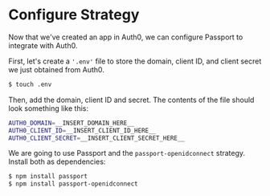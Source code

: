 # Configure Strategy

Now that we've created an app in Auth0, we can configure Passport to integrate
with Auth0.

First, let's create a `'.env'` file to store the domain, client ID, and client
secret we just obtained from Auth0.

```sh
$ touch .env
```

Then, add the domain, client ID and secret.  The contents of the file should
look something like this:

```sh
AUTH0_DOMAIN=__INSERT_DOMAIN_HERE__
AUTH0_CLIENT_ID=__INSERT_CLIENT_ID_HERE__
AUTH0_CLIENT_SECRET=__INSERT_CLIENT_SECRET_HERE__
```

We are going to use Passport and the `passport-openidconnect` strategy.
Install both as dependencies:

```sh
$ npm install passport
$ npm install passport-openidconnect
```
